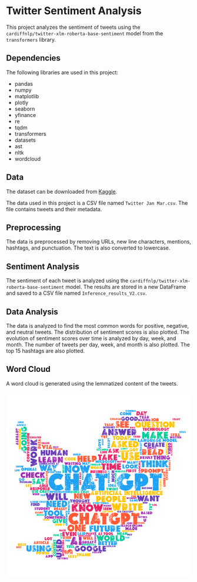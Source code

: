 # Twitter Sentiment Analysis

This project analyzes the sentiment of tweets using the `cardiffnlp/twitter-xlm-roberta-base-sentiment` model from the `transformers` library.

## Dependencies

The following libraries are used in this project:
- pandas
- numpy
- matplotlib
- plotly
- seaborn
- yfinance
- re
- tqdm
- transformers
- datasets
- ast
- nltk
- wordcloud

## Data

The dataset can be downloaded from [Kaggle](https://www.kaggle.com/datasets/khalidryder777/500k-chatgpt-tweets-jan-mar-2023).

The data used in this project is a CSV file named `Twitter Jan Mar.csv`. The file contains tweets and their metadata.

## Preprocessing

The data is preprocessed by removing URLs, new line characters, mentions, hashtags, and punctuation. The text is also converted to lowercase.

## Sentiment Analysis

The sentiment of each tweet is analyzed using the `cardiffnlp/twitter-xlm-roberta-base-sentiment` model. The results are stored in a new DataFrame and saved to a CSV file named `Inference_results_V2.csv`.

## Data Analysis

The data is analyzed to find the most common words for positive, negative, and neutral tweets. The distribution of sentiment scores is also plotted. The evolution of sentiment scores over time is analyzed by day, week, and month. The number of tweets per day, week, and month is also plotted. The top 15 hashtags are also plotted.

## Word Cloud

A word cloud is generated using the lemmatized content of the tweets.

![Wordcloud](/twitter_wordcloud.png)

